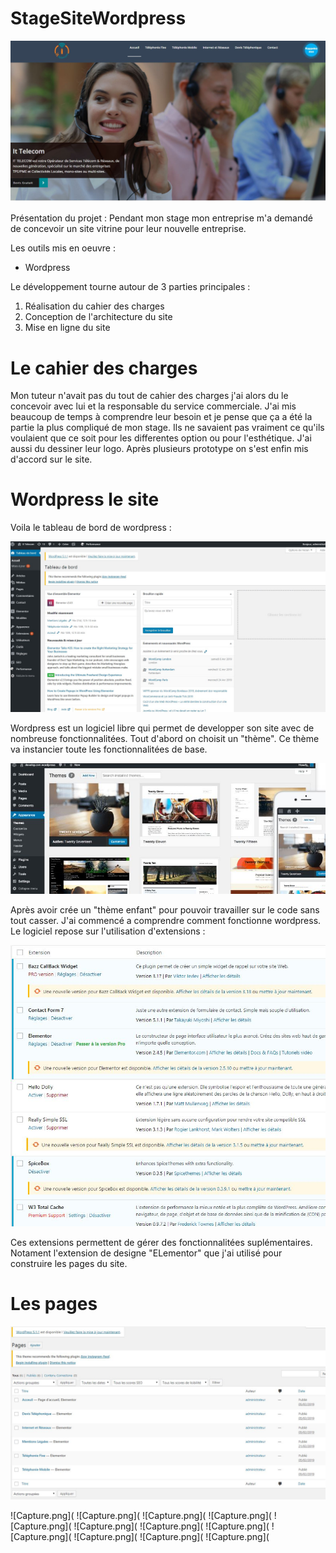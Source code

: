 # StageSiteWordpress

![Capture.png](https://github.com/SamGdy/StageSiteWordpress/blob/master/ImagesStage/Site.JPG)

Présentation du projet : Pendant mon stage mon entreprise m'a demandé de concevoir un site vitrine pour leur nouvelle entreprise.

Les outils mis en oeuvre :
* Wordpress

Le développement tourne autour de 3 parties principales :
1. Réalisation du cahier des charges
2. Conception de l'architecture du site
3. Mise en ligne du site

 # Le cahier des charges 
 
Mon tuteur n'avait pas du tout de cahier des charges j'ai alors du le concevoir avec lui et la responsable du service commerciale.
J'ai mis beaucoup de temps à comprendre leur besoin et je pense que ça a été la partie la plus compliqué de mon stage.
Ils ne savaient pas vraiment ce qu'ils voulaient que ce soit pour les differentes option ou pour l'esthétique.
J'ai aussi du dessiner leur logo.
Après plusieurs prototype on s'est enfin mis d'accord sur le site.

# Wordpress le site 

Voila le tableau de bord de wordpress :

![Capture.png](https://github.com/SamGdy/StageSiteWordpress/blob/master/ImagesStage/WordpressTabBord.JPG)

Wordpress est un logiciel libre qui permet de developper son site avec de nombreuse fonctionnalitées.
Tout d'abord on choisit un "thème". Ce thème va instancier toute les fonctionnalitées de base.

![Capture.png](https://github.com/SamGdy/StageSiteWordpress/blob/master/ImagesStage/Theme.JPG)

Après avoir crée un "thème enfant" pour pouvoir travailler sur le code sans tout casser.
J'ai commencé a comprendre comment fonctionne wordpress. Le logiciel repose sur l'utilisation d'extensions :

![Capture.png](https://github.com/SamGdy/StageSiteWordpress/blob/master/ImagesStage/WordpressExtr.JPG)

Ces extensions permettent de gérer des fonctionnalitées suplémentaires. Notament l'extension de designe "ELementor" que j'ai utilisé pour construire les pages du site.

 # Les pages 

![Capture.png](https://github.com/SamGdy/StageSiteWordpress/blob/master/ImagesStage/WordPressPages.JPG)



![Capture.png](
![Capture.png](
![Capture.png](
![Capture.png](
![Capture.png](
![Capture.png](
![Capture.png](
![Capture.png](
![Capture.png](
![Capture.png](
![Capture.png](
![Capture.png](
